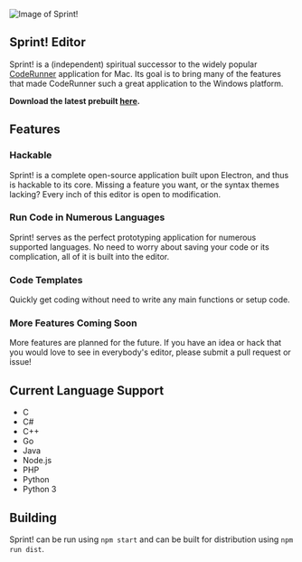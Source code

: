 ![Image of Sprint!](https://frederickgeek8.github.io/Sprint/screenshot.PNG)

## Sprint! Editor

Sprint! is a (independent) spiritual successor to the widely popular [CodeRunner](https://coderunnerapp.com/)
application for Mac. Its goal is to bring many of the features that made CodeRunner such a
great application to the Windows platform.

**Download the latest prebuilt [here](https://github.com/FrederickGeek8/Sprint/releases/download/v0.1.1/Sprint.Setup.0.1.0.exe).**

## Features

### Hackable

Sprint! is a complete open-source application built upon Electron, and thus is
hackable to its core. Missing a feature you want, or the syntax themes lacking?
Every inch of this editor is open to modification.

### Run Code in Numerous Languages

Sprint! serves as the perfect prototyping application for numerous supported languages.
No need to worry about saving your code or its complication, all of it is built into the editor.

### Code Templates

Quickly get coding without need to write any main functions or setup code.

### More Features Coming Soon

More features are planned for the future. If you have an idea or hack that you
would love to see in everybody's editor, please submit a pull request or issue!

## Current Language Support

- C
- C#
- C++
- Go
- Java
- Node.js
- PHP
- Python
- Python 3

## Building

Sprint! can be run using `npm start` and can be built for distribution using
`npm run dist`.
